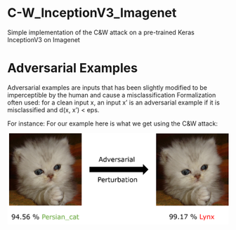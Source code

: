 # C-W_InceptionV3_Imagenet
Simple implementation of the C&amp;W attack on a pre-trained Keras InceptionV3 on Imagenet

# Adversarial Examples
Adversarial examples are inputs that has been slightly modified to be imperceptible by the human and cause a misclassification
Formalization often used: for a clean input x, an input x’ is an adversarial example if it is misclassified and d(x, x’) < eps.

For instance: For our example here is what we get using the C&W attack:

![](adversarial_example.png)
